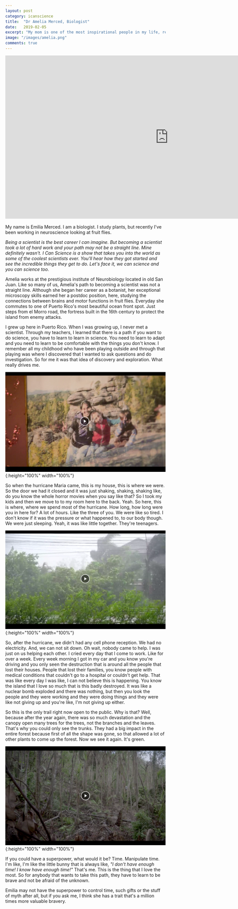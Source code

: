 ```yaml
---
layout: post
category: icanscience
title:  "Dr Amelia Merced, Biologist"
date:   2019-02-05
excerpt: "My mom is one of the most inspirational people in my life, really, because even with my sister and I, she was able to study and get a doctorate, get a phd in botany and that's something amazing to me. - Amelia's son"
image: "/images/amelia.png"
comments: true
---
```


<iframe width="1024" height="512" src="https://ucdavis.app.box.com/s/3vslpzsto8pb3n6uhwv15jnmyigzf0ap/file/492571698456" frameborder="0" marginwidth="0" marginheight="0" scrolling="no" seamless allowfullscreen></iframe>


My name is Emilia Merced. I am a biologist. I study plants, but recently I've been working in neuroscience looking at fruit flies.


_Being a scientist is the best career I can imagine. But becoming a scientist took a lot of hard work and your path may not be a straight line. Mine definitely wasn't. I Can Science is a show that takes you into the world as some of the coolest scientists ever. You'll hear how they got started and see the incredible things they get to do. Let's face it, we can science and you can science too._

Amelia works at the prestigious institute of Neurobiology located in old San Juan. Like so many of us, Amelia's path to becoming a scientist was not a straight line. Although she began her career as a botanist, her exceptional microscopy skills earned her a postdoc position, here, studying the connections between brains and motor functions in fruit flies. Everyday she commutes to one of Puerto Rico's most beautiful ocean front spot. Just steps from el Morro road, the fortress built in the 16th century to protect the island from enemy attacks.

I grew up here in Puerto Rico. When I was growing up, I never met a scientist. Through my teachers, I learned that there is a path if you want to do science, you have to learn to learn in science. You need to learn to adapt and you need to learn to be comfortable with the things you don't know. I remember all my childhood who have been playing outside and through that playing was where I discovered that I wanted to ask questions and do investigation. So for me it was that idea of discovery and exploration. What really drives me. 

![](/images/wildlife/amelia-00.10.png){:height="100%" width="100%"}

So when the hurricane Maria came, this is my house, this is where we were. So the door we had it closed and it was just shaking, shaking, shaking like, do you know the whole horror movies when you say like that? So I took my kids and then we move to to my room here to the back. Yeah. So here, this is where, where we spend most of the hurricane. How long, how long were you in here for? A lot of hours. Like the three of you. We were like so tired. I don't know if it was the pressure or what happened to, to our body though. We were just sleeping. Yeah, it was like little together. They're teenagers.

![](/images/wildlife/amelia-03.20.png){:height="100%" width="100%"}

So, after the hurricane, we didn't had any cell phone reception. We had no electricity. And, we can not sit down. Oh wait, nobody came to help. I was just on us helping each other. I cried every day that I come to work. Like for over a week. Every week morning I got in my car and you know you're driving and you only seen the destruction that is around all the people that lost their houses. People that lost their families, you know people with medical conditions that couldn't go to a hospital or couldn't get help. That was like every day I was like, I can not believe this is happening. You know the island that I love so much that is this badly destroyed. It was like a nuclear bomb exploded and there was nothing, but then you look the people and they were working and they were doing things and they were like not giving up and you're like, I'm not giving up either. 


So this is the only trail right now open to the public. Why is that? Well, because after the year again, there was so much devastation and the canopy open many trees for the trees, not the branches and the leaves. That's why you could only see the trunks. They had a big impact in the entire forest because first of all the shape was gone, so that allowed a lot of other plants to come up the forest. Now we see it again. It's green.


![](/images/wildlife/amelia-05.03.png){:height="100%" width="100%"}

If you could have a superpower, what would it be? Time. Manipulate time. I'm like, I'm like the little bunny that is always like, _"I don't have enough time! I know have enough time!"_ That's me. This is the thing that I love the most. So for anybody that wants to take this path, they have to learn to be brave and not be afraid of the unknown.

Emilia may not have the superpower to control time, such gifts or the stuff of myth after all, but if you ask me, I think she has a trait that's a million times more valuable bravery.


